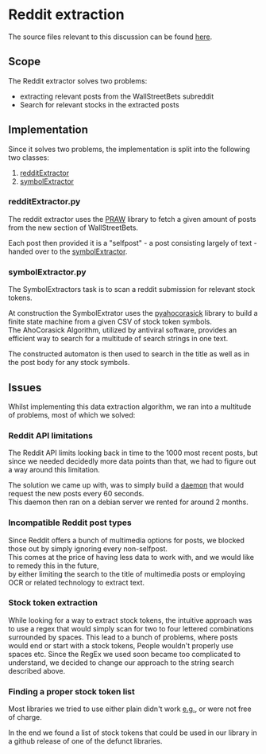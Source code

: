 # Reddit extraction

The source files relevant to this discussion can be found [here](../../retrieval/reddit).

## Scope
The Reddit extractor solves two problems:
* extracting relevant posts from the WallStreetBets subreddit 
* Search for relevant stocks in the extracted posts

## Implementation
Since it solves two problems, the implementation is split into the following two classes:
1. [redditExtractor](../../retrieval/reddit/redditExtractor.py)
1. [symbolExtractor](../../retrieval/reddit/symbolExtractor.py)

### redditExtractor.py
The reddit extractor uses the [PRAW](https://praw.readthedocs.io/en/stable/) library to fetch a given amount of posts
from the new section of WallStreetBets.

Each post then provided it is a "selfpost" - a post consisting largely of text - handed over to the [symbolExtractor](../../retrieval/reddit/symbolExtractor.py).

### symbolExtractor.py
The SymbolExtractors task is to scan a reddit submission for relevant stock tokens.

At construction the SymbolExtrator uses the [pyahocorasick](https://pypi.org/project/pyahocorasick/) library to build a finite state machine from a given CSV of stock token symbols.  
The AhoCorasick Algorithm, utilized by antiviral software, provides an efficient way to search for a multitude of search strings in one text.

The constructed automaton is then used to search in the title as well as in the post body for any stock symbols.

## Issues
Whilst implementing this data extraction algorithm, we ran into a multitude of problems, most of which we solved:

### Reddit API limitations
The Reddit API limits looking back in time to the 1000 most recent posts, but since we needed decidedly more data points than that,
we had to figure out a way around this limitation.

The solution we came up with, was to simply build a [daemon](../../RunRedditExtraction.py) that would request the new posts every 60 seconds.  
This daemon then ran on a debian server we rented for around 2 months.

### Incompatible Reddit post types
Since Reddit offers a bunch of multimedia options for posts, we blocked those out by simply ignoring every non-selfpost.  
This comes at the price of having less data to work with, and we would like to remedy this in the future,  
by either limiting the search to the title of multimedia posts or employing OCR or related technology to extract text.


### Stock token extraction
While looking for a way to extract stock tokens, the intuitive approach was to use a regex that would simply scan for two to four lettered combinations surrounded by spaces.
This lead to a bunch of problems, where posts would end or start with a stock tokens, People wouldn't properly use spaces etc.
Since the RegEx we used soon became too complicated to understand, we decided to change our approach to the string search described above.


### Finding a proper stock token list
Most libraries we tried to use either plain didn't work [e.g.](https://pypi.org/project/get-all-tickers/), or were not free of charge.

In the end we found a list of stock tokens that could be used in our library in a github release of one of the defunct libraries.
